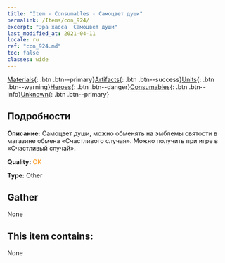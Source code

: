```yaml
---
title: "Item - Consumables - Самоцвет души"
permalink: /Items/con_924/
excerpt: "Эра хаоса  Самоцвет души"
last_modified_at: 2021-04-11
locale: ru
ref: "con_924.md"
toc: false
classes: wide
---
```

 [Materials](/ru/Items/){: .btn .btn--primary}[Artifacts](/ru/Items/Artifacts/){: .btn .btn--success}[Units](/ru/Items/Units/){: .btn .btn--warning}[Heroes](/ru/Items/Heroes/){: .btn .btn--danger}[Consumables](/ru/Items/Consumables/){: .btn .btn--info}[Unknown](/ru/Items/Unknown/){: .btn .btn--primary}

## Подробности
 **Описание:** Самоцвет души, можно обменять на эмблемы святости в магазине обмена «Счастливого случая». Можно получить при игре в «Счастливый случай».

 **Quality:** <span style="color: #FF8C00">OK</span>

 **Type:** Other

## Gather

  None

## This item contains:

  None

